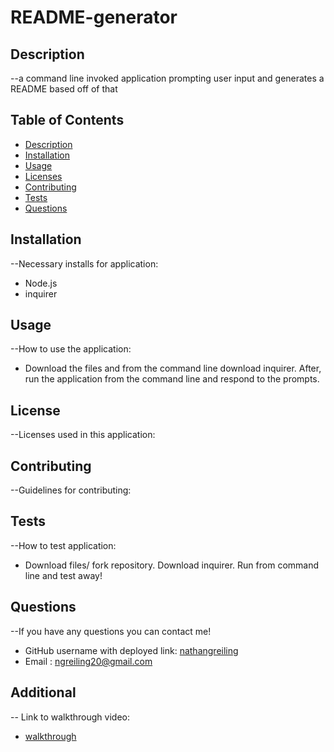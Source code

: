 # README-generator
 ## Description
  --a command line invoked application prompting user input and generates a README based off of that
  
  ## Table of Contents
  - [Description](#description)
  - [Installation](#installation)
  - [Usage](#usage)
  - [Licenses](#license)
  - [Contributing](#contributing)
  - [Tests](#tests)
  - [Questions](#questions)

  ## Installation
  --Necessary installs for application:
  - Node.js
  - inquirer

  ## Usage
  --How to use the application:
  - Download the files and from the command line download inquirer. After, run the application from the command line and respond to the prompts.

  ## License
  --Licenses used in this application:

  ## Contributing
  --Guidelines for contributing:

  ## Tests
  --How to test application:
  - Download files/ fork repository. Download inquirer. Run from command line and test away!
  ## Questions
  --If you have any questions you can contact me!

  - GitHub username with deployed link: [nathangreiling](https://github.com/nathangreiling)
  - Email : ngreiling20@gmail.com

  ## Additional 
  -- Link to walkthrough video:
  - [walkthrough](https://drive.google.com/file/d/1x_-HyAG2_tYsZ3SGuXBAaiY4XInX-j8M/view)
